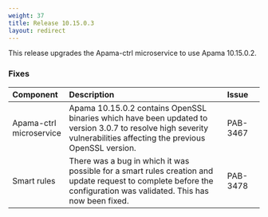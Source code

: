 ```yaml
---
weight: 37
title: Release 10.15.0.3
layout: redirect
---
```


This release upgrades the Apama-ctrl microservice to use Apama 10.15.0.2.

### Fixes

<table>
<colgroup>
    <col style="width: 15%;">
    <col style="width: 70%;">
    <col style="width: 15%;">
</colgroup>
<thead>
<tr>
<th style="text-align:left">Component</th>
<th style="text-align:left">Description</th>
<th style="text-align:left">Issue</th>
</tr>
</thead>
<tbody>

<tr>
<td style="text-align:left">Apama-ctrl microservice</td>
<td style="text-align:left">Apama 10.15.0.2 contains OpenSSL binaries which have been updated to version 3.0.7 to resolve high severity vulnerabilities affecting the previous OpenSSL version.</td>
<td style="text-align:left">PAB-3467</td>
</tr>
<tr>
<td style="text-align:left">Smart rules</td>
<td style="text-align:left">There was a bug in which it was possible for a smart rules creation and update request to complete before the configuration was validated.
  This has now been fixed.</td>
<td style="text-align:left">PAB-3478</td>
</tr>

</tbody>
</table>
